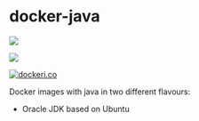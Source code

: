 docker-java
=============
[![](https://images.microbadger.com/badges/version/tredence/docker-java.svg)](https://microbadger.com/images/tredence/docker-java "Get your own version badge on microbadger.com")

[![](https://images.microbadger.com/badges/image/tredence/docker-java.svg)](https://microbadger.com/images/tredence/docker-java "Get your own image badge on microbadger.com")

[![dockeri.co](http://dockeri.co/image/tredence/docker-java)](https://registry.hub.docker.com/t/tredence/docker-java/)



Docker images with java in two different flavours:

- Oracle JDK based on Ubuntu
